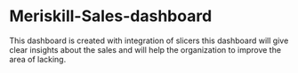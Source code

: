 # Meriskill-Sales-dashboard
This dashboard is created with integration of slicers this dashboard will give clear insights about the sales and will help the organization to improve the area of lacking.
